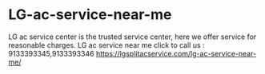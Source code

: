 # LG-ac-service-near-me
LG ac service center is the trusted service center, here we offer service for reasonable charges. LG ac service near me click to call us : 9133393345,9133393346  https://lgsplitacservice.com/lg-ac-service-near-me/
